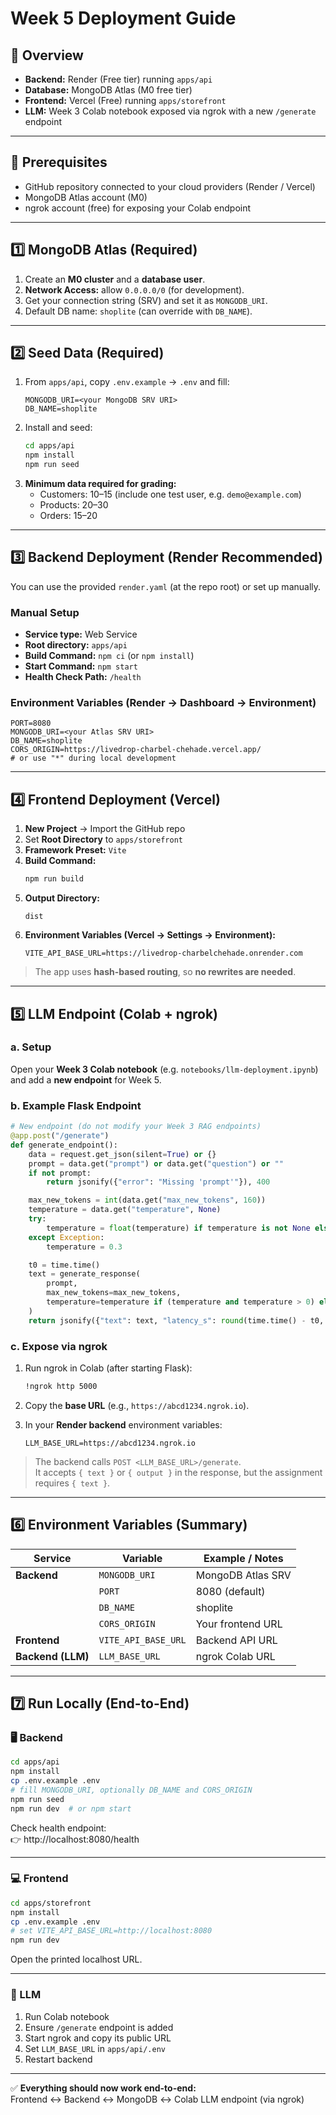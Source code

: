# Week 5 Deployment Guide

## 📘 Overview
- **Backend:** Render (Free tier) running `apps/api`
- **Database:** MongoDB Atlas (M0 free tier)
- **Frontend:** Vercel (Free) running `apps/storefront`
- **LLM:** Week 3 Colab notebook exposed via ngrok with a new `/generate` endpoint

---

## 🧩 Prerequisites
- GitHub repository connected to your cloud providers (Render / Vercel)
- MongoDB Atlas account (M0)
- ngrok account (free) for exposing your Colab endpoint

---

## 1️⃣ MongoDB Atlas (Required)
1. Create an **M0 cluster** and a **database user**.  
2. **Network Access:** allow `0.0.0.0/0` (for development).  
3. Get your connection string (SRV) and set it as `MONGODB_URI`.  
4. Default DB name: `shoplite` (can override with `DB_NAME`).

---

## 2️⃣ Seed Data (Required)
1. From `apps/api`, copy `.env.example` → `.env` and fill:
   ```env
   MONGODB_URI=<your MongoDB SRV URI>
   DB_NAME=shoplite
   ```
2. Install and seed:
   ```bash
   cd apps/api
   npm install
   npm run seed
   ```
3. **Minimum data required for grading:**
   - Customers: 10–15 (include one test user, e.g. `demo@example.com`)
   - Products: 20–30
   - Orders: 15–20

---

## 3️⃣ Backend Deployment (Render Recommended)
You can use the provided `render.yaml` (at the repo root) or set up manually.

### Manual Setup
- **Service type:** Web Service  
- **Root directory:** `apps/api`  
- **Build Command:** `npm ci` (or `npm install`)  
- **Start Command:** `npm start`  
- **Health Check Path:** `/health`  

### Environment Variables (Render → Dashboard → Environment)
```env
PORT=8080
MONGODB_URI=<your Atlas SRV URI>
DB_NAME=shoplite
CORS_ORIGIN=https://livedrop-charbel-chehade.vercel.app/
# or use "*" during local development
```

---

## 4️⃣ Frontend Deployment (Vercel)
1. **New Project** → Import the GitHub repo  
2. Set **Root Directory** to `apps/storefront`  
3. **Framework Preset:** `Vite`  
4. **Build Command:**
   ```bash
   npm run build
   ```
5. **Output Directory:**
   ```
   dist
   ```
6. **Environment Variables (Vercel → Settings → Environment):**
   ```env
   VITE_API_BASE_URL=https://livedrop-charbelchehade.onrender.com
   ```

> The app uses **hash-based routing**, so **no rewrites are needed**.

---

## 5️⃣ LLM Endpoint (Colab + ngrok)

### a. Setup
Open your **Week 3 Colab notebook** (e.g. `notebooks/llm-deployment.ipynb`) and add a **new endpoint** for Week 5.

### b. Example Flask Endpoint
```python
# New endpoint (do not modify your Week 3 RAG endpoints)
@app.post("/generate")
def generate_endpoint():
    data = request.get_json(silent=True) or {}
    prompt = data.get("prompt") or data.get("question") or ""
    if not prompt:
        return jsonify({"error": "Missing 'prompt'"}), 400

    max_new_tokens = int(data.get("max_new_tokens", 160))
    temperature = data.get("temperature", None)
    try:
        temperature = float(temperature) if temperature is not None else 0.3
    except Exception:
        temperature = 0.3

    t0 = time.time()
    text = generate_response(
        prompt,
        max_new_tokens=max_new_tokens,
        temperature=temperature if (temperature and temperature > 0) else 0.3
    )
    return jsonify({"text": text, "latency_s": round(time.time() - t0, 3)}), 200
```

### c. Expose via ngrok
1. Run ngrok in Colab (after starting Flask):
   ```bash
   !ngrok http 5000
   ```
2. Copy the **base URL** (e.g., `https://abcd1234.ngrok.io`).

3. In your **Render backend** environment variables:
   ```env
   LLM_BASE_URL=https://abcd1234.ngrok.io
   ```

> The backend calls `POST <LLM_BASE_URL>/generate`.  
> It accepts `{ text }` or `{ output }` in the response, but the assignment requires `{ text }`.

---

## 6️⃣ Environment Variables (Summary)

| Service | Variable | Example / Notes |
|---|---|---|
| **Backend** | `MONGODB_URI` | MongoDB Atlas SRV |
|  | `PORT` | 8080 (default) |
|  | `DB_NAME` | shoplite |
|  | `CORS_ORIGIN` | Your frontend URL |
| **Frontend** | `VITE_API_BASE_URL` | Backend API URL |
| **Backend (LLM)** | `LLM_BASE_URL` | ngrok Colab URL |

---

## 7️⃣ Run Locally (End-to-End)

### 🖥️ Backend
```bash
cd apps/api
npm install
cp .env.example .env
# fill MONGODB_URI, optionally DB_NAME and CORS_ORIGIN
npm run seed
npm run dev  # or npm start
```
Check health endpoint:  
👉 http://localhost:8080/health

---

### 💻 Frontend
```bash
cd apps/storefront
npm install
cp .env.example .env
# set VITE_API_BASE_URL=http://localhost:8080
npm run dev
```
Open the printed localhost URL.

---

### 🤖 LLM
1. Run Colab notebook  
2. Ensure `/generate` endpoint is added  
3. Start ngrok and copy its public URL  
4. Set `LLM_BASE_URL` in `apps/api/.env`  
5. Restart backend

---

✅ **Everything should now work end-to-end:**  
Frontend ↔ Backend ↔ MongoDB ↔ Colab LLM endpoint (via ngrok)
